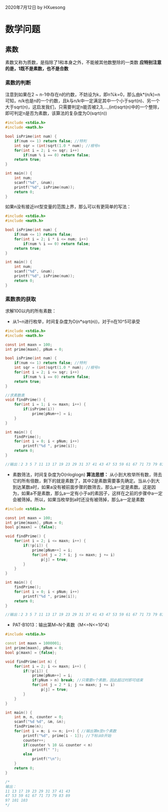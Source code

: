 2020年7月12日
by HXuesong



# 数学问题
## 素数
素数又称为质数，是指除了1和本身之外，不能被其他数整除的一类数
**应特别注意的是，1既不是素数，也不是合数**



### 素数的判断
注意到如果在2 ~ n-1中存在n的约数，不妨设为k，即n%k=0，那么由k\*(n/k)=n可知，n/k也是n的一个约数，且k与n/k中一定满足其中一个小于sqrt(n)、另一个大于sqrt(n)，这启发我们，只需要判定n能否被2,3,...,(int)sqrt(n)中的一个整除，即可判定n是否为素数，该算法的复杂度为O(sqrt(n))
```c
#include <stdio.h>
#include <math.h>

bool isPrime(int num) {
    if(num <= 1) return false; //特判
    int sqr = (int)sqrt(1.0 * num); //根号n
    for(int i = 2; i <= sqr; i++)
        if(num % i == 0) return false;
    return true;
}

int main() {
    int num;
    scanf("%d", &num);
    printf("%d", isPrime(num));
	return 0;
}
```
如果n没有接近int型变量的范围上界，那么可以有更简单的写法：
```c
#include <stdio.h>
#include <math.h>

bool isPrime(int num) {
    if(num <= 1) return false;
    for(int i = 2; i * i <= num; i++)
        if(num % i == 0) return false;
    return true;
}

int main() {
    int num;
    scanf("%d", &num);
    printf("%d", isPrime(num));
	return 0;
}
```



### 素数表的获取
求解100以内的所有素数：
- 从1~n进行枚举，时间复杂度为O(n\*sqrt(n))，对于n在10^5可承受
```c
#include <stdio.h>
#include <math.h>

const int maxn = 100;
int prime[maxn], pNum = 0;

bool isPrime(int num) {
    if(num <= 1) return false; //特判
    int sqr = (int)sqrt(1.0 * num); //根号n
    for(int i = 2; i <= sqr; i++)
        if(num % i == 0) return false;
    return true;
}

//求素数表
void findPrime() {
    for(int i = 1; i <= maxn; i++) {
        if(isPrime(i))
            prime[pNum++] = i;
    }
}

int main() {
    findPrime();
    for(int i = 0; i < pNum; i++)
        printf("%d ", prime[i]);
	return 0;
}

//输出：2 3 5 7 11 13 17 19 23 29 31 37 41 43 47 53 59 61 67 71 73 79 83 89 97
```



- 素数筛法，时间复杂度为O(nloglogn)
**算法思想：**
从小到大枚举所有数，筛去它的所有倍数，剩下的就是素数了，其中2是素数需要事先确定。当从小到大到达某数a时，如果a没有被前面步骤的数筛去，那么a一定是素数。这是因为，如果a不是素数，那么a一定有小于a的素因子，这样在之前的步骤中a一定会被筛掉。所以，如果当枚举到a时还没有被筛掉，那么a一定是素数
```c
#include <stdio.h>

const int maxn = 100;
int prime[maxn], pNum = 0;
bool p[maxn] = {false};

void findPrime() {
    for(int i = 2; i <= maxn; i++) {
        if(!p[i]) {
            prime[pNum++] = i;
            for(int j = 2 * i; j <= maxn; j += i)
                p[j] = true;
        }
    }
}

int main() {
    findPrime();
    for(int i = 0; i < pNum; i++)
        printf("%d ", prime[i]);
	return 0;
}

//输出：2 3 5 7 11 13 17 19 23 29 31 37 41 43 47 53 59 61 67 71 73 79 83 89 97
```



- PAT-B1013：输出第M~N个素数（M<=N<=10^4）
```c++
#include <stdio.h>

const int maxn = 1000001;
int prime[maxn], pNum = 0;
bool p[maxn] = {false};

void findPrime(int n) {
    for(int i = 2; i <= maxn; i++) {
        if(!p[i]) {
            prime[pNum++] = i;
            if(pNum > n) break; //只需要n个素数，因此超过时即可结束
            for(int j = 2 * i; j <= maxn; j += i)
                p[j] = true;
        }
    }
}

int main() {
    int m, n, counter = 0;
    scanf("%d %d", &m, &n);
    findPrime(n);
    for(int i = m; i <= n; i++) { //输出第m至n个素数
        printf("%d", prime[i - 1]); //下标从0开始
        counter++;
        if(counter % 10 && counter < n)
            printf(" ");
        else
            printf("\n");
    }
	return 0;
}

/*
输出：
11 13 17 19 23 29 31 37 41 43
47 53 59 61 67 71 73 79 83 89
97 101 103
*/
```